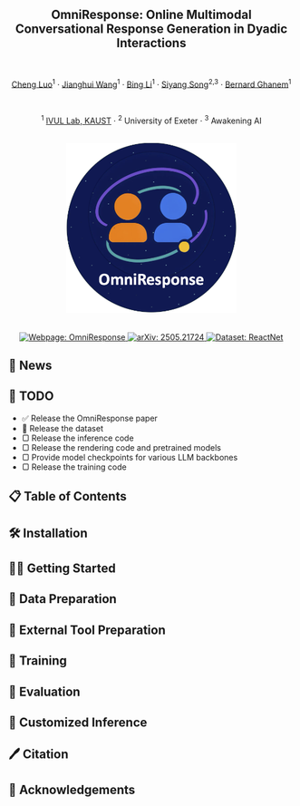 <div align="center">

  <!-- Main Title -->


  <!-- Subtitle -->
  <h2>
    OmniResponse: Online Multimodal Conversational Response Generation in Dyadic Interactions
  </h2>
  <br/>

  <!-- Authors -->
  <p>
    <a href="https://chengluo.cc/">Cheng Luo</a><sup>1</sup> &middot;
    <a href="https://jianghui-wang.github.io/">Jianghui Wang</a><sup>1</sup> &middot;
    <a href="#">Bing Li</a><sup>1</sup> &middot;
    <a href="#">Siyang Song</a><sup>2,3</sup> &middot;
    <a href="https://www.bernardghanem.com/">Bernard Ghanem</a><sup>1</sup>
  </p>
  <br/>

  <!-- Affiliations -->
  <p>
    <sup>1</sup> <a href="https://ivul.kaust.edu.sa/">IVUL Lab, KAUST</a> &middot;
    <sup>2</sup> University of Exeter &middot;
    <sup>3</sup> Awakening AI
  </p>
  <br/>


  <!-- Logo -->
  <img src="docs/omniresponse-logo.png" alt="OmniResponse Logo" width="300"/>
  <br/><br/>

  <!-- Webpage Badge -->
  <p>
    <a href="https://omniresponse.github.io/">
      <img
        src="https://img.shields.io/badge/Webpage-OmniResponse-blue.svg"
        alt="Webpage: OmniResponse"
      />
    </a>
      <a href="https://arxiv.org/abs/2505.21724">
      <img
        src="https://img.shields.io/badge/arXiv-2505.21724-B31B1B?logo=arxiv"
        alt="arXiv: 2505.21724"
      />
    </a>
    </a>
      <a href="https://huggingface.co/datasets/awakening-ai/ReactNet">
      <img
        src="https://img.shields.io/badge/Dataset-ReactNet-orange.svg?logo=HuggingFace"
        alt="Dataset: ReactNet"
      />
    </a>
  </p>



</div>

<!-- 📢 News -->
<section id="news">
  <h2>📢 News</h2>
  <!-- TODO: Add project announcements, updates, and release notes -->
</section>

<section id="todo">
  <h2>📝 TODO</h2>
  <ul>
    <li>✅ Release the OmniResponse paper</li>
    <li>🔲 Release the dataset</li>
    <li>▢ Release the inference code</li>
    <li>▢ Release the rendering code and pretrained models</li>
    <li>▢ Provide model checkpoints for various LLM backbones</li>
    <li>▢ Release the training code</li>
  </ul>
</section>


<!-- 📋 Table of Contents -->
<section id="contents">
  <h2>📋 Table of Contents</h2>
  <!-- TODO: List major sections with anchor links -->
</section>

<!-- 🛠️ Installation -->
<section id="installation">
  <h2>🛠️ Installation</h2>
  <!-- TODO: Document prerequisites and environment setup -->
</section>

<!-- 👨‍🏫 Getting Started -->
<section id="getting-started">
  <h2>👨‍🏫 Getting Started</h2>
  <!-- TODO: Provide quickstart examples and basic usage -->
</section>

<!-- 🧰 Data Preparation -->
<section id="data-preparation">
  <h2>🧰 Data Preparation</h2>
  <!-- TODO: Explain dataset download, organization, and preprocessing -->
</section>

<!-- 🔧 External Tools -->
<section id="external-tools">
  <h2>🔧 External Tool Preparation</h2>
  <!-- TODO: List and link required external models or utilities -->
</section>

<!-- 🚀 Training -->
<section id="training">
  <h2>🚀 Training</h2>
  <!-- TODO: Show training commands, hyperparameters, and options -->
</section>

<!-- 🎯 Evaluation -->
<section id="evaluation">
  <h2>🎯 Evaluation</h2>
  <!-- TODO: Describe evaluation scripts and metrics -->
</section>

<!-- 🧪 Customized Inference -->
<section id="inference">
  <h2>🧪 Customized Inference</h2>
  <!-- TODO: Explain how to run real‐time or offline inference -->
</section>

<!-- 🖊️ Citation -->
<section id="citation">
  <h2>🖊️ Citation</h2>
  <!-- TODO: Provide BibTeX entries for your papers -->
</section>

<!-- 🤝 Acknowledgements -->
<section id="acknowledgements">
  <h2>🤝 Acknowledgements</h2>
  <!-- TODO: Thank collaborators and list open‐source dependencies -->
</section>

